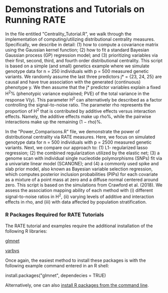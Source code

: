 # Demonstrations and Tutorials on Running RATE
In the file entitled "Centrality_Tutorial.R", we walk through the implementation of computing/utilizing distributional centrality measures. Specifically, we describe in detail: (1) how to compute a covariance matrix using the Gaussian kernel function; (2) how to fit a standard Bayesian Gaussian process (GP) regression model; and (3) prioritizing variables via their first, second, third, and fourth order distributional centrality. This script is based on a simple (and small) genetics example where we simulate genotype data for n = 250 individuals with p = 500 measured genetic variants. We randomly assume the last three predictors j* = {23, 24, 25} are causal and have true association with the generated (continuous) phenotype y. We then assume that the j* predictor variables explain a fixed H<sup>2</sup>% (phenotypic variance explained; PVE) of the total variance in the response V(y). This parameter H<sup>2</sup> can alternatively be described as a factor controlling the signal-to-noise ratio. The parameter rho represents the proportion of H<sup>2</sup> that is contributed by additive effects versus interaction effects. Namely, the additive effects make up rho%, while the pairwise interactions make up the remaining (1 − rho)%.

In the "Power_Comparisons.R" file, we demonstrate the power of distributional centrality via RATE measures. Here, we focus on simulated genotype data for n = 500 individuals with p = 2500 measured genetic variants. Next, we compare our approach to: (1) L1- regularized lasso regression; (2) the combined regularization utilized by the elastic net; (3) a genome scan with individual single nucleotide polymorphisms (SNPs) fit via a univariate linear model (SCANONE); and (4) a commonly used spike and slab prior model, also known as Bayesian variable selection regression, which computes posterior inclusion probabilities (PIPs) for each covariate as a mixture of a point mass at zero and a diffuse normal centered around zero. This script is based on the simulations from Crawford et al. (2018). We assess the association mapping ability of each method with (i) different signal-to-noise ratios in H<sup>2</sup>, (ii) varying levels of additive and interaction effects in rho, and (iii) with data affected by population stratification.

### R Packages Required for RATE Tutorials
The RATE tutorial and examples require the additional installation of the following R libraries:

[glmnet](https://cran.r-project.org/web/packages/glmnet/index.html)

[varbvs](https://cran.r-project.org/web/packages/varbvs/index.html)

Once again, the easiest method to install these packages is with the following example command entered in an R shell:

install.packages("glmnet", dependecies = TRUE)

Alternatively, one can also [install R packages from the command line](http://cran.r-project.org/doc/manuals/r-release/R-admin.html#Installing-packages).
